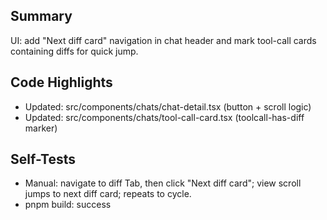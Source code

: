 ## Summary

UI: add "Next diff card" navigation in chat header and mark tool-call cards containing diffs for quick jump.

## Code Highlights

- Updated: src/components/chats/chat-detail.tsx (button + scroll logic)
- Updated: src/components/chats/tool-call-card.tsx (toolcall-has-diff marker)

## Self-Tests

- Manual: navigate to diff Tab, then click "Next diff card"; view scroll jumps to next diff card; repeats to cycle.
- pnpm build: success
